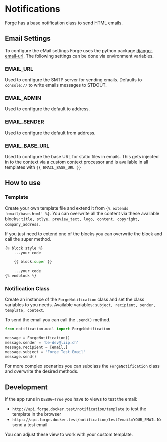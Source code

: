 # Notifications

Forge has a base notification class to send HTML emails.

## Email Settings

To configure the eMail settings Forge uses the python package [django-email-url](https://github.com/migonzalvar/dj-email-url).
The following settings can be done via environment variables.

### EMAIL_URL
Used to configure the SMTP server for sending emails. Defaults to `console://` to write emails messages to STDOUT.

### EMAIL_ADMIN
Used to configure the default to address.

### EMAIL_SENDER
Used to configure the default from address.

### EMAIL_BASE_URL
Used to configure the base URL for static files in emails. 
This gets injected in to the context via a custom context processor and is available in all templates with `{{ EMAIL_BASE_URL }}`

## How to use

### Template
Create your own template file and extend it from `{% extends 'email/base.html' %}`.
You can overwrite all the content via these available blocks: `title, stlye, preview_text, logo, content, copyright, company_address`.

If you just need to extend one of the blocks you can overwrite the block and call the super method.
```python
{% block style %}
    ...your code

    {{ block.super }}
    
    ...your code
{% endblock %}
```

### Notification Class
Create an instance of the `ForgeNotification` class and set the class variables to you needs.
Available variables: `subject, recipient, sender, template, context`.

To send the email you can call the `.send()` method.

```python
from notification.mail import ForgeNotification

message = ForgeNotification()
message.sender = 'be-dev@liip.ch'
message.recipient = [email,]
message.subject = 'Forge Test Email'
message.send()
```

For more complex scenarios you can subclass the `ForgeNotification` class and overwrite the desired methods.

## Development
If the app runs in `DEBUG=True` you have to views to test the email:
- `http://api.forge.docker.test/notification/template` to test the template in the browser
- `https://api.forge.docker.test/notification/test?email=YOUR_EMAIL` to send a test email

You can adjust these view to work with your custom template.
